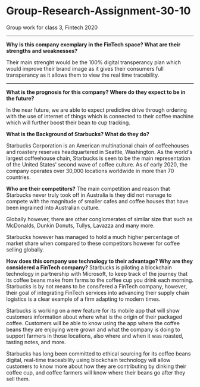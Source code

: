 # Group-Research-Assignment-30-10
Group work for class 3, Fintech 2020

---
**Why is this company exemplary in the FinTech space? What are their strengths and weaknesses?**

Their main strenght would be the 100% digital transperancy plan which would improve their brand image as it gives their consumers full transperancy as it  allows them to view the real time tracebility.

---
**What is the prognosis for this company? Where do they expect to be in the future?**

In the near future, we are able to expect predictive drive through ordering with the use of internet of things which is connected to their coffee machine which will further boost their bean to cup tracking. 

**What is the Background of Starbucks? What do they do?**

Starbucks Corporation is an American multinational chain of coffeehouses and roastery reserves headquartered in Seattle, Washington. As the world's largest coffeehouse chain, Starbucks is seen to be the main representation of the United States' second wave of coffee culture. As of early 2020, the company operates over 30,000 locations worldwide in more than 70 countries.


**Who are their competitors?**
The main competition and reason that Starbucks never truly took off in Australia is they did not manage to compete with the magnitude of smaller cafes and coffee houses that have been ingrained into Australian culture. 

Globally however, there are other conglomerates of similar size that such as McDonalds, Dunkin Donuts, Tullys, Lavazza and many more. 

Starbucks however has managed to hold a much higher percentage of market share when compared to these competitors however for coffee selling globally. 

**How does this company use technology to their advantage? Why are they considered a FinTech company?**
Starbucks is piloting a blockchain technology in partnership with Microsoft, to keep track of the journey that its coffee beans make from farms to the coffee cup you drink each morning. Starbucks is by not means to be consifered a FinTech company, however, their goal of integrating FinTech services into advancing their supply chain logistics is a clear example of a firm adapting to modern times. 

Starbucks is working on a new feature for its mobile app that will show customers information about where what is the origin of their packaged coffee. Customers will be able to know using the app where the coffee beans they are enjoying were grown and what the company is doing to support farmers in those locations, also where and when it was roasted, tasting notes, and more.

Starbucks has long been committed to ethical sourcing for its coffee beans digital, real-time traceability using blockchain technology will allow customers to know more about how they are contributing by dinking their coffee cup, and coffee farmers will know where their beans go after they sell them.